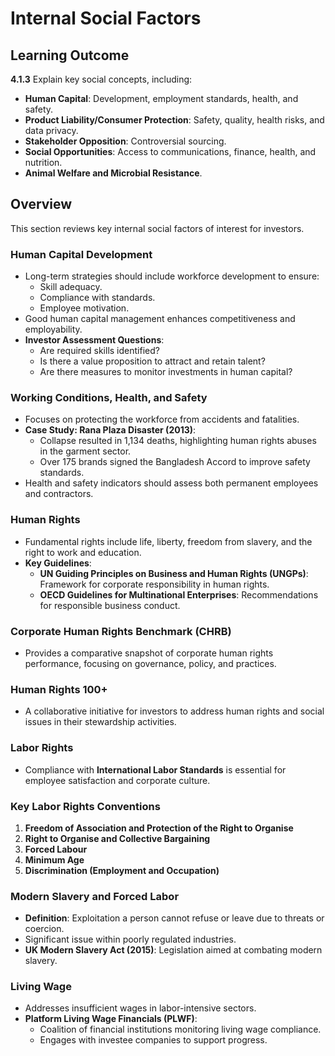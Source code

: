 # Internal Social Factors

## Learning Outcome
**4.1.3** Explain key social concepts, including:
- **Human Capital**: Development, employment standards, health, and safety.
- **Product Liability/Consumer Protection**: Safety, quality, health risks, and data privacy.
- **Stakeholder Opposition**: Controversial sourcing.
- **Social Opportunities**: Access to communications, finance, health, and nutrition.
- **Animal Welfare and Microbial Resistance**.

## Overview
This section reviews key internal social factors of interest for investors.

### Human Capital Development
- Long-term strategies should include workforce development to ensure:
  - Skill adequacy.
  - Compliance with standards.
  - Employee motivation.
- Good human capital management enhances competitiveness and employability.
- **Investor Assessment Questions**:
  - Are required skills identified?
  - Is there a value proposition to attract and retain talent?
  - Are there measures to monitor investments in human capital?

### Working Conditions, Health, and Safety
- Focuses on protecting the workforce from accidents and fatalities.
- **Case Study: Rana Plaza Disaster (2013)**:
  - Collapse resulted in 1,134 deaths, highlighting human rights abuses in the garment sector.
  - Over 175 brands signed the Bangladesh Accord to improve safety standards.
- Health and safety indicators should assess both permanent employees and contractors.

### Human Rights
- Fundamental rights include life, liberty, freedom from slavery, and the right to work and education.
- **Key Guidelines**:
  - **UN Guiding Principles on Business and Human Rights (UNGPs)**: Framework for corporate responsibility in human rights.
  - **OECD Guidelines for Multinational Enterprises**: Recommendations for responsible business conduct.

### Corporate Human Rights Benchmark (CHRB)
- Provides a comparative snapshot of corporate human rights performance, focusing on governance, policy, and practices.

### Human Rights 100+
- A collaborative initiative for investors to address human rights and social issues in their stewardship activities.

### Labor Rights
- Compliance with **International Labor Standards** is essential for employee satisfaction and corporate culture.

### Key Labor Rights Conventions
1. **Freedom of Association and Protection of the Right to Organise**
2. **Right to Organise and Collective Bargaining**
3. **Forced Labour**
4. **Minimum Age**
5. **Discrimination (Employment and Occupation)**

### Modern Slavery and Forced Labor
- **Definition**: Exploitation a person cannot refuse or leave due to threats or coercion.
- Significant issue within poorly regulated industries.
- **UK Modern Slavery Act (2015)**: Legislation aimed at combating modern slavery.

### Living Wage
- Addresses insufficient wages in labor-intensive sectors.
- **Platform Living Wage Financials (PLWF)**:
  - Coalition of financial institutions monitoring living wage compliance.
  - Engages with investee companies to support progress.

